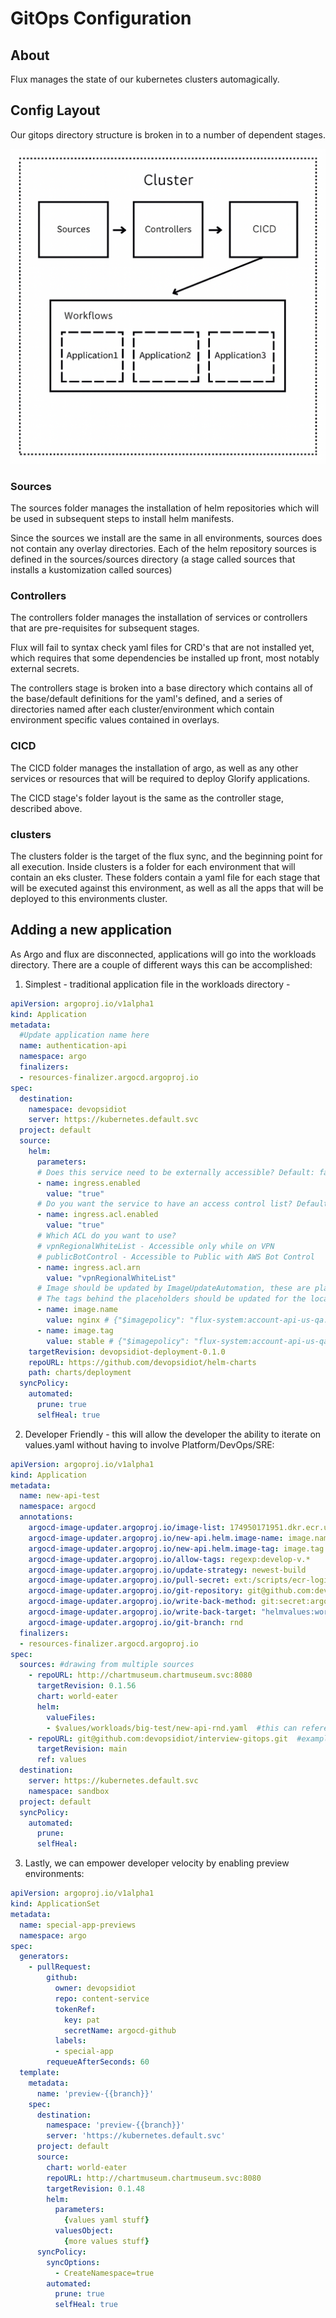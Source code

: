 # GitOps Configuration

## About

Flux manages the state of our kubernetes clusters automagically.

## Config Layout

Our gitops directory structure is broken in to a number of dependent stages.

![Workflows Diagram](docs/images/gitops-workflow2025.png)


### Sources

The sources folder manages the installation of helm repositories which will be used in subsequent steps to install helm manifests.

Since the sources we install are the same in all environments, sources does not contain any overlay directories.  Each of the helm repository sources is defined in the sources/sources directory (a stage called sources that installs a kustomization called sources)

### Controllers

The controllers folder manages the installation of services or controllers that are pre-requisites for subsequent stages.

Flux will fail to syntax check yaml files for CRD's that are not installed yet, which requires that some dependencies be installed up front, most notably external secrets.

The controllers stage is broken into a base directory which contains all of the base/default definitions for the yaml's defined, and a series of directories named after each cluster/environment which contain environment specific values contained in overlays.

### CICD

The CICD folder manages the installation of argo, as well as any other services or resources that will be required to deploy Glorify applications.

The CICD stage's folder layout is the same as the controller stage, described above.

### clusters

The clusters folder is the target of the flux sync, and the beginning point for all execution.  Inside clusters is a folder for each environment that will contain an eks cluster.  These folders contain a yaml file for each stage that will be executed against this environment, as well as all the apps that will be deployed to this environments cluster.

## Adding a new application

As Argo and flux are disconnected, applications will go into the workloads directory. There are a couple of different ways this can be accomplished:
1. Simplest - traditional application file in the workloads directory - 
```yaml
apiVersion: argoproj.io/v1alpha1
kind: Application
metadata:
  #Update application name here
  name: authentication-api
  namespace: argo
  finalizers:
  - resources-finalizer.argocd.argoproj.io
spec:
  destination:
    namespace: devopsidiot
    server: https://kubernetes.default.svc
  project: default
  source:
    helm:
      parameters:
      # Does this service need to be externally accessible? Default: false
      - name: ingress.enabled
        value: "true"
      # Do you want the service to have an access control list? Default: false
      - name: ingress.acl.enabled
        value: "true"
      # Which ACL do you want to use?
      # vpnRegionalWhiteList - Accessible only while on VPN
      # publicBotControl - Accessible to Public with AWS Bot Control
      - name: ingress.acl.arn
        value: "vpnRegionalWhiteList"
      # Image should be updated by ImageUpdateAutomation, these are placeholders
      # The tags behind the placeholders should be updated for the location
      - name: image.name
        value: nginx # {"$imagepolicy": "flux-system:account-api-us-qa:name"}
      - name: image.tag
        value: stable # {"$imagepolicy": "flux-system:account-api-us-qa:tag"}
    targetRevision: devopsidiot-deployment-0.1.0
    repoURL: https://github.com/devopsidiot/helm-charts
    path: charts/deployment
  syncPolicy:
    automated:
      prune: true
      selfHeal: true

```
2. Developer Friendly - this will allow the developer the ability to iterate on values.yaml without having to involve Platform/DevOps/SRE:
```yaml
apiVersion: argoproj.io/v1alpha1
kind: Application
metadata:
  name: new-api-test
  namespace: argocd
  annotations:
    argocd-image-updater.argoproj.io/image-list: 174950171951.dkr.ecr.us-east-1.amazonaws.com/new-api
    argocd-image-updater.argoproj.io/new-api.helm.image-name: image.name
    argocd-image-updater.argoproj.io/new-api.helm.image-tag: image.tag
    argocd-image-updater.argoproj.io/allow-tags: regexp:develop-v.*
    argocd-image-updater.argoproj.io/update-strategy: newest-build
    argocd-image-updater.argoproj.io/pull-secret: ext:/scripts/ecr-login.sh
    argocd-image-updater.argoproj.io/git-repository: git@github.com:devopsidiot/interview-gitops.git
    argocd-image-updater.argoproj.io/write-back-method: git:secret:argo-image-updater/argocd-image-updater-git-creds
    argocd-image-updater.argoproj.io/write-back-target: "helmvalues:workloads/application/new-api-rnd.yaml"  #this will allow argo to write back to the gitops repository so git will be real time source of truth
    argocd-image-updater.argoproj.io/git-branch: rnd
  finalizers:
  - resources-finalizer.argocd.argoproj.io
spec:
  sources: #drawing from multiple sources
    - repoURL: http://chartmuseum.chartmuseum.svc:8080
      targetRevision: 0.1.56
      chart: world-eater
      helm:
        valueFiles:
        - $values/workloads/big-test/new-api-rnd.yaml  #this can reference a developer's repository so devs have full control over their application
    - repoURL: git@github.com:devopsidiot/interview-gitops.git  #example repo
      targetRevision: main
      ref: values
  destination:
    server: https://kubernetes.default.svc
    namespace: sandbox
  project: default
  syncPolicy:
    automated:
      prune:
      selfHeal:
```
3. Lastly, we can empower developer velocity by enabling preview environments:
```yaml
apiVersion: argoproj.io/v1alpha1
kind: ApplicationSet
metadata:
  name: special-app-previews
  namespace: argo
spec:
  generators:
    - pullRequest:
        github:
          owner: devopsidiot
          repo: content-service
          tokenRef:
            key: pat
            secretName: argocd-github
          labels:
          - special-app
        requeueAfterSeconds: 60
  template:
    metadata:
      name: 'preview-{{branch}}'
    spec:
      destination:
        namespace: 'preview-{{branch}}'
        server: 'https://kubernetes.default.svc'
      project: default
      source:
        chart: world-eater
        repoURL: http://chartmuseum.chartmuseum.svc:8080
        targetRevision: 0.1.48
        helm:
          parameters:
            {values yaml stuff}
          valuesObject:
            {more values stuff}
      syncPolicy:
        syncOptions:
          - CreateNamespace=true
        automated:
          prune: true
          selfHeal: true
